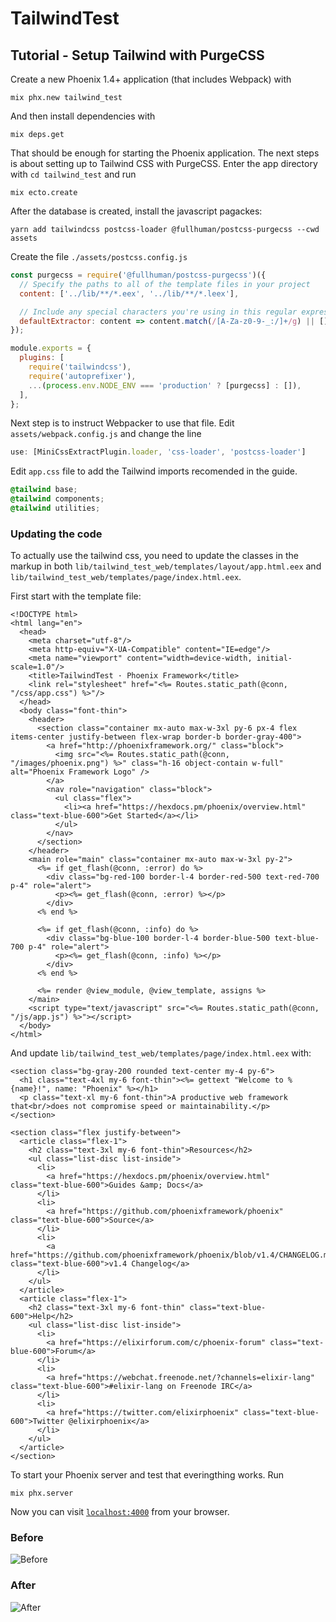 # TailwindTest


## Tutorial - Setup Tailwind with PurgeCSS

Create a new Phoenix 1.4+ application (that includes Webpack) with

    mix phx.new tailwind_test
    
And then install dependencies with
   
    mix deps.get

That should be enough for starting the Phoenix application. The next steps is about setting up to Tailwind CSS with PurgeCSS. Enter the app directory with `cd tailwind_test` and run

    mix ecto.create

After the database is created, install the javascript pagackes:

    yarn add tailwindcss postcss-loader @fullhuman/postcss-purgecss --cwd assets
    
Create the file `./assets/postcss.config.js`
	
```js
const purgecss = require('@fullhuman/postcss-purgecss')({
  // Specify the paths to all of the template files in your project
  content: ['../lib/**/*.eex', '../lib/**/*.leex'],

  // Include any special characters you're using in this regular expression
  defaultExtractor: content => content.match(/[A-Za-z0-9-_:/]+/g) || [],
});

module.exports = {
  plugins: [
    require('tailwindcss'),
    require('autoprefixer'),
    ...(process.env.NODE_ENV === 'production' ? [purgecss] : []),
  ],
};
```
    
Next step is to instruct Webpacker to use that file. Edit `assets/webpack.config.js` and change the line

```js
use: [MiniCssExtractPlugin.loader, 'css-loader', 'postcss-loader']
```


    
Edit `app.css` file to add the Tailwind imports recomended in the guide. 

```css
@tailwind base;
@tailwind components;
@tailwind utilities;
```

### Updating the code

To actually use the tailwind css, you need to update the classes in the markup in both `lib/tailwind_test_web/templates/layout/app.html.eex` and `lib/tailwind_test_web/templates/page/index.html.eex`. 

First start with the template file:

	<!DOCTYPE html>
	<html lang="en">
	  <head>
	    <meta charset="utf-8"/>
	    <meta http-equiv="X-UA-Compatible" content="IE=edge"/>
	    <meta name="viewport" content="width=device-width, initial-scale=1.0"/>
	    <title>TailwindTest · Phoenix Framework</title>
	    <link rel="stylesheet" href="<%= Routes.static_path(@conn, "/css/app.css") %>"/>
	  </head>
	  <body class="font-thin">
	    <header>
	      <section class="container mx-auto max-w-3xl py-6 px-4 flex items-center justify-between flex-wrap border-b border-gray-400">
	        <a href="http://phoenixframework.org/" class="block">
	          <img src="<%= Routes.static_path(@conn, "/images/phoenix.png") %>" class="h-16 object-contain w-full" alt="Phoenix Framework Logo" />
	        </a>
	        <nav role="navigation" class="block">
	          <ul class="flex">
	            <li><a href="https://hexdocs.pm/phoenix/overview.html" class="text-blue-600">Get Started</a></li>
	          </ul>
	        </nav>
	      </section>
	    </header>
	    <main role="main" class="container mx-auto max-w-3xl py-2">
	      <%= if get_flash(@conn, :error) do %>
	        <div class="bg-red-100 border-l-4 border-red-500 text-red-700 p-4" role="alert">
	          <p><%= get_flash(@conn, :error) %></p>
	        </div>
	      <% end %>
	
	      <%= if get_flash(@conn, :info) do %>
	        <div class="bg-blue-100 border-l-4 border-blue-500 text-blue-700 p-4" role="alert">
	          <p><%= get_flash(@conn, :info) %></p>
	        </div>
	      <% end %>
	
	      <%= render @view_module, @view_template, assigns %>
	    </main>
	    <script type="text/javascript" src="<%= Routes.static_path(@conn, "/js/app.js") %>"></script>
	  </body>
	</html>


And update `lib/tailwind_test_web/templates/page/index.html.eex` with:

	<section class="bg-gray-200 rounded text-center my-4 py-6">
	  <h1 class="text-4xl my-6 font-thin"><%= gettext "Welcome to %{name}!", name: "Phoenix" %></h1>
	  <p class="text-xl my-6 font-thin">A productive web framework that<br/>does not compromise speed or maintainability.</p>
	</section>
	
	<section class="flex justify-between">
	  <article class="flex-1">
	    <h2 class="text-3xl my-6 font-thin">Resources</h2>
	    <ul class="list-disc list-inside">
	      <li>
	        <a href="https://hexdocs.pm/phoenix/overview.html" class="text-blue-600">Guides &amp; Docs</a>
	      </li>
	      <li>
	        <a href="https://github.com/phoenixframework/phoenix" class="text-blue-600">Source</a>
	      </li>
	      <li>
	        <a href="https://github.com/phoenixframework/phoenix/blob/v1.4/CHANGELOG.md" class="text-blue-600">v1.4 Changelog</a>
	      </li>
	    </ul>
	  </article>
	  <article class="flex-1">
	    <h2 class="text-3xl my-6 font-thin" class="text-blue-600">Help</h2>
	    <ul class="list-disc list-inside">
	      <li>
	        <a href="https://elixirforum.com/c/phoenix-forum" class="text-blue-600">Forum</a>
	      </li>
	      <li>
	        <a href="https://webchat.freenode.net/?channels=elixir-lang" class="text-blue-600">#elixir-lang on Freenode IRC</a>
	      </li>
	      <li>
	        <a href="https://twitter.com/elixirphoenix" class="text-blue-600">Twitter @elixirphoenix</a>
	      </li>
	    </ul>
	  </article>
	</section>


To start your Phoenix server and test that everingthing works. Run

    mix phx.server

Now you can visit [`localhost:4000`](http://localhost:4000) from your browser.


### Before
![Before](https://res.cloudinary.com/dwvh1fhcg/image/upload/v1559077419/articles/tailwind_test_before.png)

### After
![After](https://res.cloudinary.com/dwvh1fhcg/image/upload/v1559078018/articles/tailwind_test_after.png?a=1)



